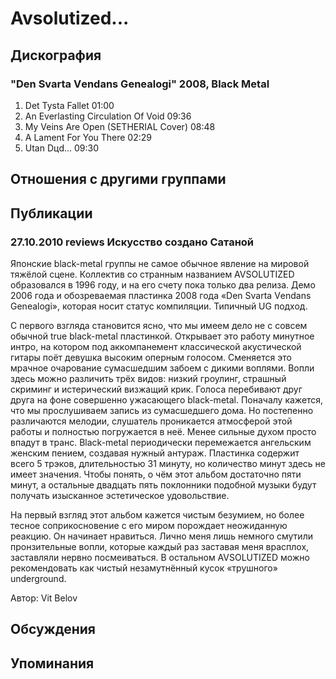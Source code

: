 # Avsolutized...



## Дискография

### "Den Svarta Vеndans Genealogi" 2008, Black Metal

1. Det Tysta Fallet 01:00  
2. An Everlasting Circulation Of Void 09:36  
3. My Veins Are Open (SETHERIAL Cover) 08:48
4. A Lament For You There 02:29  
5. Utan Dцd... 09:30 


## Отношения с другими группами


## Публикации

### 27.10.2010 reviews Искусство создано Сатаной

<P>Японские black-metal группы не самое обычное явление на мировой тяжёлой сцене. Коллектив со странным названием AVSOLUTIZED образовался в 1996 году, и на его счету пока только два релиза. Демо 2006 года и обозреваемая пластинка 2008 года «Den Svarta Vеndans Genealogi», которая носит статус компиляции. Типичный UG подход.</P>
<P>С первого взгляда становится ясно, что мы имеем дело не с совсем обычной true black-metal пластинкой. Открывает это работу минутное интро, на котором под аккомпанемент классической акустической гитары поёт девушка высоким оперным голосом. Сменяется это мрачное очарование сумасшедшим забоем с дикими воплями. Вопли здесь можно различить трёх видов: низкий гроулинг, страшный скриминг и истерический визжащий крик. Голоса перебивают друг друга на фоне совершенно ужасающего black-metal. Поначалу кажется, что мы прослушиваем запись из сумасшедшего дома. Но постепенно различаются мелодии, слушатель проникается атмосферой этой работы и полностью погружается в неё. Менее сильные духом просто впадут в транс. Black-metal периодически перемежается ангельским женским пением, создавая нужный антураж. Пластинка содержит всего 5 трэков, длительностью 31 минуту, но количество минут здесь не имеет значения. Чтобы понять, о чём этот альбом достаточно пяти минут, а остальные двадцать пять поклонники подобной музыки будут получать изысканное эстетическое удовольствие.</P>
<P>На первый взгляд этот альбом кажется чистым безумием, но более тесное соприкосновение с его миром порождает неожиданную реакцию. Он начинает нравиться. Лично меня лишь немного смутили пронзительные вопли, которые каждый раз заставая меня врасплох, заставляли нервно посмеиваться. В остальном AVSOLUTIZED можно рекомендовать как чистый незамутнённый кусок «трушного» underground.</P>
Автор: Vit Belov


## Обсуждения


## Упоминания

